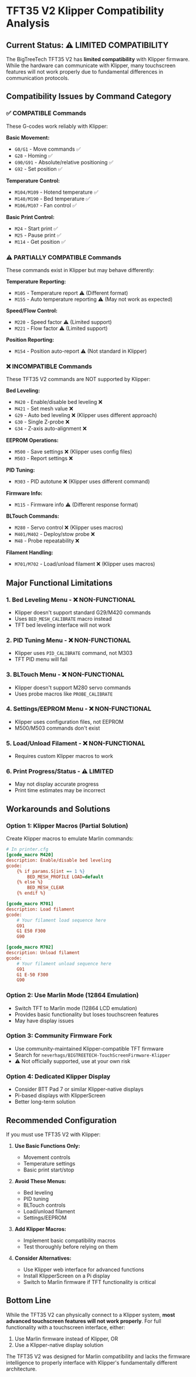 # TFT35 V2 Klipper Compatibility Analysis

## Current Status: ⚠️ LIMITED COMPATIBILITY

The BigTreeTech TFT35 V2 has **limited compatibility** with Klipper firmware. While the hardware can communicate with Klipper, many touchscreen features will not work properly due to fundamental differences in communication protocols.

## Compatibility Issues by Command Category

### ✅ COMPATIBLE Commands

These G-codes work reliably with Klipper:

**Basic Movement:**
- `G0/G1` - Move commands ✅
- `G28` - Homing ✅ 
- `G90/G91` - Absolute/relative positioning ✅
- `G92` - Set position ✅

**Temperature Control:**
- `M104/M109` - Hotend temperature ✅
- `M140/M190` - Bed temperature ✅
- `M106/M107` - Fan control ✅

**Basic Print Control:**
- `M24` - Start print ✅
- `M25` - Pause print ✅
- `M114` - Get position ✅

### ⚠️ PARTIALLY COMPATIBLE Commands

These commands exist in Klipper but may behave differently:

**Temperature Reporting:**
- `M105` - Temperature report ⚠️ (Different format)
- `M155` - Auto temperature reporting ⚠️ (May not work as expected)

**Speed/Flow Control:**
- `M220` - Speed factor ⚠️ (Limited support)
- `M221` - Flow factor ⚠️ (Limited support)

**Position Reporting:**
- `M154` - Position auto-report ⚠️ (Not standard in Klipper)

### ❌ INCOMPATIBLE Commands

These TFT35 V2 commands are NOT supported by Klipper:

**Bed Leveling:**
- `M420` - Enable/disable bed leveling ❌
- `M421` - Set mesh value ❌
- `G29` - Auto bed leveling ❌ (Klipper uses different approach)
- `G30` - Single Z-probe ❌
- `G34` - Z-axis auto-alignment ❌

**EEPROM Operations:**
- `M500` - Save settings ❌ (Klipper uses config files)
- `M503` - Report settings ❌

**PID Tuning:**
- `M303` - PID autotune ❌ (Klipper uses different command)

**Firmware Info:**
- `M115` - Firmware info ⚠️ (Different response format)

**BLTouch Commands:**
- `M280` - Servo control ❌ (Klipper uses macros)
- `M401/M402` - Deploy/stow probe ❌
- `M48` - Probe repeatability ❌

**Filament Handling:**
- `M701/M702` - Load/unload filament ❌ (Klipper uses macros)

## Major Functional Limitations

### 1. **Bed Leveling Menu** - ❌ NON-FUNCTIONAL
- Klipper doesn't support standard G29/M420 commands
- Uses `BED_MESH_CALIBRATE` macro instead
- TFT bed leveling interface will not work

### 2. **PID Tuning Menu** - ❌ NON-FUNCTIONAL  
- Klipper uses `PID_CALIBRATE` command, not M303
- TFT PID menu will fail

### 3. **BLTouch Menu** - ❌ NON-FUNCTIONAL
- Klipper doesn't support M280 servo commands
- Uses probe macros like `PROBE_CALIBRATE`

### 4. **Settings/EEPROM Menu** - ❌ NON-FUNCTIONAL
- Klipper uses configuration files, not EEPROM
- M500/M503 commands don't exist

### 5. **Load/Unload Filament** - ❌ NON-FUNCTIONAL
- Requires custom Klipper macros to work

### 6. **Print Progress/Status** - ⚠️ LIMITED
- May not display accurate progress
- Print time estimates may be incorrect

## Workarounds and Solutions

### Option 1: Klipper Macros (Partial Solution)
Create Klipper macros to emulate Marlin commands:

```ini
# In printer.cfg
[gcode_macro M420]
description: Enable/disable bed leveling
gcode:
    {% if params.S|int == 1 %}
        BED_MESH_PROFILE LOAD=default
    {% else %}
        BED_MESH_CLEAR
    {% endif %}

[gcode_macro M701]
description: Load filament
gcode:
    # Your filament load sequence here
    G91
    G1 E50 F300
    G90

[gcode_macro M702] 
description: Unload filament
gcode:
    # Your filament unload sequence here
    G91
    G1 E-50 F300
    G90
```

### Option 2: Use Marlin Mode (12864 Emulation)
- Switch TFT to Marlin mode (12864 LCD emulation)
- Provides basic functionality but loses touchscreen features
- May have display issues

### Option 3: Community Firmware Fork
- Use community-maintained Klipper-compatible TFT firmware
- Search for `neverhags/BIGTREETECH-TouchScreenFirmware-Klipper`
- ⚠️ Not officially supported, use at your own risk

### Option 4: Dedicated Klipper Display
- Consider BTT Pad 7 or similar Klipper-native displays
- Pi-based displays with KlipperScreen
- Better long-term solution

## Recommended Configuration

If you must use TFT35 V2 with Klipper:

1. **Use Basic Functions Only:**
   - Movement controls
   - Temperature settings
   - Basic print start/stop

2. **Avoid These Menus:**
   - Bed leveling
   - PID tuning  
   - BLTouch controls
   - Load/unload filament
   - Settings/EEPROM

3. **Add Klipper Macros:**
   - Implement basic compatibility macros
   - Test thoroughly before relying on them

4. **Consider Alternatives:**
   - Use Klipper web interface for advanced functions
   - Install KlipperScreen on a Pi display
   - Switch to Marlin firmware if TFT functionality is critical

## Bottom Line

While the TFT35 V2 can physically connect to a Klipper system, **most advanced touchscreen features will not work properly**. For full functionality with a touchscreen interface, either:

1. Use Marlin firmware instead of Klipper, OR
2. Use a Klipper-native display solution

The TFT35 V2 was designed for Marlin compatibility and lacks the firmware intelligence to properly interface with Klipper's fundamentally different architecture.